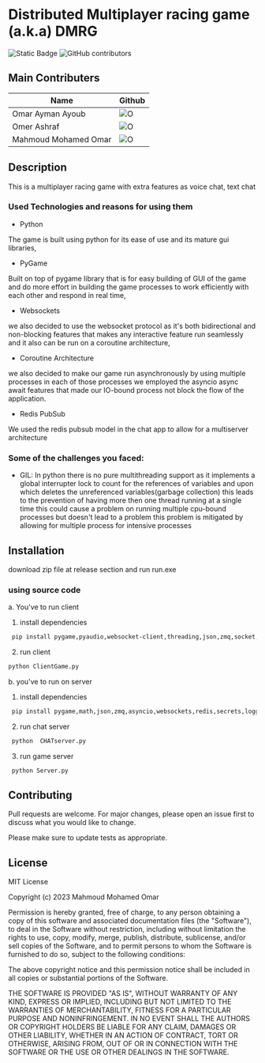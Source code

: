 # Distributed Multiplayer racing game (a.k.a) DMRG
![Static Badge](https://img.shields.io/badge/License-MIT-orange)
![GitHub contributors](https://img.shields.io/github/contributors/therealX01D/DistributedGame)
## Main Contributers
| Name | Github |
|-----|-----|
| Omar Ayman Ayoub | ![O](https://github.com/oaayoub) |
|Omer Ashraf | ![O](https://github.com/omer-awwad) |
|Mahmoud Mohamed Omar | ![O](https://github.com/therealX01D) |

## Description
This is a multiplayer racing game with extra features as voice chat, text chat
### Used Technologies and reasons for using them
- Python

The game is built using python for its ease of use and its mature gui libraries,
- PyGame

 Built on top of pygame library that is for easy building of GUI of the game and do more effort in building the game processes to work efficiently with each other and respond in real time, 

- Websockets

we also decided to use the websocket protocol as it's both bidirectional and non-blocking features that makes any interactive feature run seamlessly and it also can be run on a coroutine architecture,
- Coroutine Architecture

we also decided to make our game run asynchronously by using multiple processes in each of those processes we employed the asyncio async await features that made our IO-bound process not block the flow of the application.
- Redis PubSub

We used the redis pubsub model in the chat app to allow for a multiserver architecture 

### Some of the challenges you faced:
- GIL:
In python there is no pure multithreading support as it implements a global interrupter lock to count for the references of variables and upon which deletes the unreferenced variables(garbage collection) this leads to the prevention of having more then one thread running at a single time this could cause a problem on running multiple cpu-bound processes but doesn't lead to a problem this problem is mitigated by allowing for multiple process for intensive processes
## Installation
download zip file at release section and run run.exe
### using source code
a. You've to run client
1. install dependencies
```bash
 pip install pygame,pyaudio,websocket-client,threading,json,zmq,socket,websocket,pygame-gui,eel 
```
2. run client
```bash
python ClientGame.py
```

b. you've to run on server
1. install dependencies 
```bash
 pip install pygame,math,json,zmq,asyncio,websockets,redis,secrets,logging
```
2. run chat server
```bash
 python  CHATserver.py
```
3. run game server
```bash
 python Server.py
```

## Contributing

Pull requests are welcome. For major changes, please open an issue first
to discuss what you would like to change.

Please make sure to update tests as appropriate.

## License

MIT License

Copyright (c) 2023 Mahmoud Mohamed Omar

Permission is hereby granted, free of charge, to any person obtaining a copy
of this software and associated documentation files (the "Software"), to deal
in the Software without restriction, including without limitation the rights
to use, copy, modify, merge, publish, distribute, sublicense, and/or sell
copies of the Software, and to permit persons to whom the Software is
furnished to do so, subject to the following conditions:

The above copyright notice and this permission notice shall be included in all
copies or substantial portions of the Software.

THE SOFTWARE IS PROVIDED "AS IS", WITHOUT WARRANTY OF ANY KIND, EXPRESS OR
IMPLIED, INCLUDING BUT NOT LIMITED TO THE WARRANTIES OF MERCHANTABILITY,
FITNESS FOR A PARTICULAR PURPOSE AND NONINFRINGEMENT. IN NO EVENT SHALL THE
AUTHORS OR COPYRIGHT HOLDERS BE LIABLE FOR ANY CLAIM, DAMAGES OR OTHER
LIABILITY, WHETHER IN AN ACTION OF CONTRACT, TORT OR OTHERWISE, ARISING FROM,
OUT OF OR IN CONNECTION WITH THE SOFTWARE OR THE USE OR OTHER DEALINGS IN THE
SOFTWARE.

